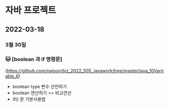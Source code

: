 # 자바 프로젝트
## 2022-03-18

### 3월 30일
### :cat: [boolean 과 if 명령문]
(https://github.com/najoon/biz_2022_505_javawork/tree/master/java_10Varriable_6)
* boolean type 변수 선언하기
* boolean 연산하기 => 비교연산
* if() 문 기본사용법